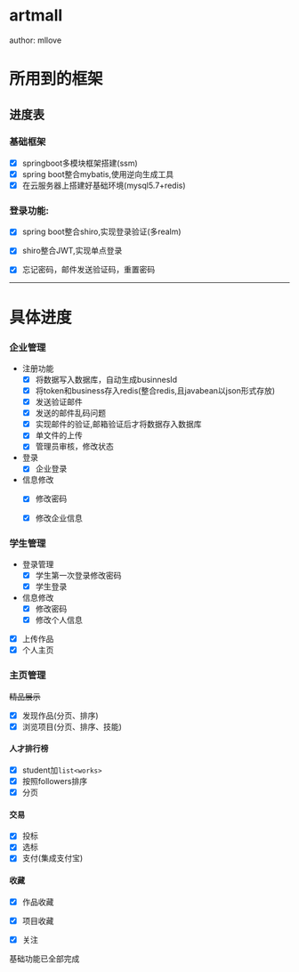 # artmall  


author: mllove
# 所用到的框架
## 进度表   
 ### 基础框架  
 - [x] springboot多模块框架搭建(ssm)    
 - [x] spring boot整合mybatis,使用逆向生成工具
 - [x] 在云服务器上搭建好基础环境(mysql5.7+redis)
 ### 登录功能:   
 - [x] spring boot整合shiro,实现登录验证(多realm)   
 - [x] shiro整合JWT,实现单点登录
 - [x] 忘记密码，邮件发送验证码，重置密码
  

---
# 具体进度
 ### 企业管理   

 * 注册功能   
    - [x] 将数据写入数据库，自动生成businnesId
    - [x] 将token和business存入redis(整合redis,且javabean以json形式存放)
    - [x] 发送验证邮件   
    - [x] 发送的邮件乱码问题
    - [x] 实现邮件的验证,邮箱验证后才将数据存入数据库   
    - [x] 单文件的上传 
    - [x] 管理员审核，修改状态       

* 登录  
    - [x] 企业登录   
* 信息修改   
    - [x] 修改密码   
    - [x] 修改企业信息   

   

 ### 学生管理   
 * 登录管理        
    - [x] 学生第一次登录修改密码   
    - [x] 学生登录   
 * 信息修改   
    - [X] 修改密码   
    - [x] 修改个人信息   
  - [x] 上传作品   
  - [x] 个人主页   
    
 ### 主页管理   
 ~~精品展示~~ 
 - [x] 发现作品(分页、排序)
 - [x] 浏览项目(分页、排序、技能)

#### 人才排行榜   
 - [x] student加`list<works>`   
 - [x] 按照followers排序   
 - [x] 分页 

#### 交易
 - [x] 投标
 - [x] 选标
 - [x] 支付(集成支付宝)

#### 收藏
 - [x] 作品收藏
 - [x] 项目收藏
 - [x] 关注

 
基础功能已全部完成

